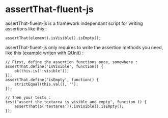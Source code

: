 # assertThat-fluent-js #

assertThat-fluent-js is a framework independant script for writing assertions like this :

	assertThat(element).isVisible().isEmpty();


assertThat-fluent-js only requires to write the assertion methods you need, like this (example writen with [QUnit](http://qunitjs.com/)) :

    // First, define the assertion functions once, somewhere :
    assertThat.define('isVisible', function() {
        ok(this.is(':visible'));
    });
    assertThat.define('isEmpty', function() {
        strictEqual(this.val(), '');
    });

    // Then your tests :
    test("assert the textarea is visible and empty", function () {
        assertThat($('textarea')).isVisible().isEmpty();
    });
